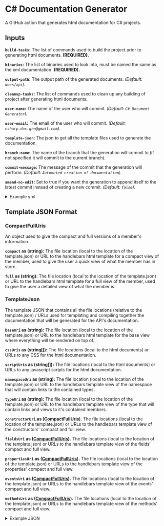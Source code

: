 
# C# Documentation Generator

A GitHub action that generates html documentation for C# projects.

## Inputs

**`build-tasks`:** The list of commands used to build the project prior to generating html documents. **(REQUIRED).**

**`binaries`:** The list of binaries used to look into, must be named the same as the xml documentation. **(REQUIRED).**

**`output-path`:** The output path of the generated documents. *(Default: `docs/api`).*

**`cleanup-tasks`:** The list of commands used to clean up any building of project after generating html documents.

**`user-name`:** The name of the user who will commit. *(Default: `C# Document Generator`).*

**`user-email`:** The email of the user who will commit. *(Default: `csharp.doc.gen@gmail.com`).*

**`template-json`:** The json to get all the template files used to generate the documentation.

**`branch-name`:** The name of the branch that the generation will commit to (if not specified it will commit to the current branch).

**`commit-message`:** The message of the commit that the generation will perform. *(Default: `Automated creation of documentation`).*

**`amend-no-edit`:** Set to true if you want the generation to append itself to the latest commit instead of creating a new commit. *(Default: `false`).*

<details>
<summary>Example yml</summary>
<p>

```yml
on: [push]
jobs:
  generate-docs:
    runs-on: ubuntu-latest
    name: Generate Docs
    steps:
      - name: Checkout
        uses: actions/checkout@v2
      - name: Buidling Docs
        uses: FuLagann/csharp-docs/generator
        id: generate-docs
        with:
          build-tasks: dotnet build -c Release -f netcoreapp3.1 src/Module1/Module1.csproj, dotnet build -c Debug -f netcoreapp3.1 src/Module2/Module2.csproj
          binaries: src/Module1/bin/Release/netcoreapp3.1/Module1.dll, src/Module2/bin/Release/netcoreapp3.1/Module2.dll
          output-path: docs/api/
          template-json: docs/_template/template.json
          branch-name: api-docs
          commit-message: Automatically generated API docs
          amend-no-edit: false
          user-email: john.doe@email.com
          user-name: John Doe
          cleanup-tasks: dotnet clean, rm -r -f src/Module1/bin
```

</p>
</details>

## Template JSON Format

### CompactFullUris

An object used to give the compact and full versions of a member's information.

**`compact` as (string):** The file location (local to the location of the template.json) or URL to the handlebars html template for a compact view of the member, used to give the user a quick view of what the member has in store.

**`full` as (string):** The file location (local to the location of the template.json) or URL to the handlebars html template for a full view of the member, used to give the user a detailed view of what the member is.

### TemplateJson

The template JSON that contains all the file locations (relative to the template.json) / URLs used for templating and compiling together the documentation that will be generated for the API's documentation.

**`baseUri` as (string):** The file location (local to the location of the template.json) or URL to the handlebars html template for the base view where everything will be rendered on top of.

**`cssUris` as (string[]):** The file locations (local to the html documents) or URLs to any CSS for the html documentation.

**`scriptUris` as (string[]):** The file locations (local to the html documents) or URLs to any javascript scripts for the html documentation.

**`namespaceUri` as (string):** The file location (local to the location of the template.json) or URL to the handlebars template view of the namespace that will contain links to the contained types.

**`typeUri` as (string):** The file location (local to the location of the template.json) or URL to the handlebars template view of the type that will contain links and views to it's contained members.

**`constructorUri` as ([CompactFullUris](#compactfulluris)).** The file locations (local to the location of the template.json) or URLs to the handlebars template view of the constructors' compact and full view.

**`fieldsUri` as ([CompactFullUris](#compactfulluris)).** The file locations (local to the location of the template.json) or URLs to the handlebars template view of the fields' compact and full view.

**`propertiesUri` as ([CompactFullUris](#compactfulluris)).** The file locations (local to the location of the template.json) or URLs to the handlebars template view of the properties' compact and full view.

**`eventsUri` as ([CompactFullUris](#compactfulluris)).** The file locations (local to the location of the template.json) or URLs to the handlebars template view of the events' compact and full view.

**`methodsUri` as ([CompactFullUris](#compactfulluris)).** The file locations (local to the location of the template.json) or URLs to the handlebars template view of the methods' compact and full view.

<details>
<summary>Example JSON</summary>
<p>

```json
{
    "baseUri": "base.hbs",
    "cssUris": ["css/main.css", "css/api.css"],
    "scriptUris": [],
    "namespaceUri": "namespace.hbs",
    "typeUri": "type.hbs",
    "constructorUri": {
        "compact": "constructor-compact.hbs",
        "full": "constructor-full.hbs"
    },
    "fieldsUri": {
        "compact": "field-compact.hbs",
        "full": "field-full.hbs"
    },
    "propertiesUri": {
        "compact": "property-compact.hbs",
        "full": "property-full.hbs"
    },
    "eventsUri": {
        "compact": "event-compact.hbs",
        "full": "event-full.hbs"
    },
    "methodsUri": {
        "compact": "method-compact.hbs",
        "full": "method-full.hbs"
    }
}
```

</p>
</details>
